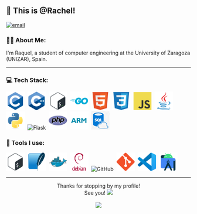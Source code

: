 ## 👋 This is @Rachel!
[![email](https://img.shields.io/badge/-rcamaradomene@gmail.com-black?labelColor=black&logo=gmail&logoColor=white&style=flat-square)](mailto:rcamaradomene@gmail.com)

### 👨‍💻 About Me:

<div id="header">
  I'm Raquel, a student of computer engineering at the University of Zaragoza (UNIZAR), Spain. <br>
</div>

---

### 💻 Tech Stack:

<div id="header" align="left">
  <img src="https://github.com/devicons/devicon/blob/master/icons/c/c-original.svg" title="C" alt="C" width="50" height="50"/>&nbsp;
  <img src="https://github.com/devicons/devicon/blob/master/icons/cplusplus/cplusplus-original.svg" title="C++" alt="C++" width="50" height="50"/>&nbsp;
  <img src="https://github.com/devicons/devicon/blob/master/icons/bash/bash-original.svg" title="Bash" alt="Bash" width="50" height="50"/>&nbsp;
  <img src="https://github.com/devicons/devicon/blob/master/icons/go/go-original-wordmark.svg" title="Go" alt="Go" width="50" height="50"/>&nbsp;
  <img src="https://github.com/devicons/devicon/blob/master/icons/html5/html5-original.svg" title="HTML5" alt="HTML5" width="50" height="50"/>&nbsp;
  <img src="https://github.com/devicons/devicon/blob/master/icons/css3/css3-original.svg" title="CSS3" alt="CSS3" width="50" height="50"/>&nbsp;
  <img src="https://github.com/devicons/devicon/blob/master/icons/javascript/javascript-original.svg" title="Javascript" alt="Javascript" width="50" height="50"/>&nbsp;
  <img src="https://github.com/devicons/devicon/blob/master/icons/java/java-original.svg" title="Java" alt="Java" width="50" height="50"/>&nbsp;
  <img src="https://github.com/devicons/devicon/blob/master/icons/python/python-original.svg" title="Python" alt="Python" width="50" height="50"/>&nbsp;
  <img src="https://skillicons.dev/icons?i=flask" title="Flask" alt="Flask" width="50" height="50"/>&nbsp;
  <img src="https://github.com/devicons/devicon/blob/master/icons/php/php-original.svg" title="Php" alt="Php" width="50" height="50"/>&nbsp;
  <img src="https://github.com/rachel-cd-04/rachel-cd-04/blob/main/arm-logo.png" title="ARM" alt="ARM" width="50" height="50"/>&nbsp;
  <img src="https://github.com/rachel-cd-04/rachel-cd-04/blob/main/sqlicon.png" title="SQL" alt="SQL" width="50" height="50"/>&nbsp;
</div>

### 🔨 Tools I use:

<div id="header" align="left">
  <img src="https://github.com/devicons/devicon/blob/master/icons/bash/bash-original.svg" title="Bash" alt="Bash" width="50" height="50"/>&nbsp;
  <img src="https://github.com/devicons/devicon/blob/master/icons/sqlite/sqlite-original.svg" title="SQLite" alt="SQLite" width="50" height="50"/>&nbsp;
  <img src="https://github.com/devicons/devicon/blob/master/icons/docker/docker-original.svg" title="Docker" alt="Docker" width="50" height="50"/>&nbsp;
  <img src="https://github.com/devicons/devicon/blob/master/icons/debian/debian-plain-wordmark.svg" title="Debian" alt="Debian" width="50" height="50"/>&nbsp;
  <img src="https://skillicons.dev/icons?i=github" title="GitHub" alt="GitHub" width="50" height="50"/>&nbsp;
  <img src="https://github.com/devicons/devicon/blob/master/icons/git/git-original.svg" title="Git" alt="Git" width="50" height="50"/>&nbsp;
  <img src="https://github.com/devicons/devicon/blob/master/icons/vscode/vscode-original.svg" title="VisualStudioCode" alt="VC" width="50" height="50"/>&nbsp;
  <img src="https://github.com/devicons/devicon/blob/master/icons/androidstudio/androidstudio-original.svg" title="AndroidStudio" alt="VC" width="50" height="50"/>&nbsp;
</div>

---

<div id="header" align="center">
  Thanks for stopping by my profile! <br>
  See you! <img src="https://media.giphy.com/media/hvRJCLFzcasrR4ia7z/giphy.gif" width="20px"> <br><br>
</div>
<div id="header" align="center">
 <img src="frogs.gif" width="500"/>
</div>

